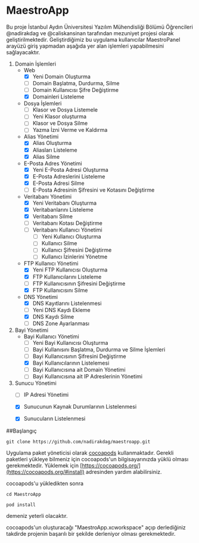 # MaestroApp
Bu proje İstanbul Aydın Üniversitesi Yazılım Mühendisliği Bölümü Öğrencileri @nadirakdag ve @caliskansinan tarafından mezuniyet projesi olarak geliştirilmektedir.
Geliştirdiğimiz bu uygulama kullanıcılar MaestroPanel arayüzü giriş yapmadan aşağıda yer alan işlemleri yapabilmesini sağlayacaktır. 

1.  Domain İşlemleri
    -   Web
        *  [x] Yeni Domain Oluşturma 
        *  [ ] Domain Başlatma, Durdurma, Silme
        *  [ ] Domain Kullanıcısı Şifre Değiştirme
        *  [x] Domainleri Listeleme 
    -   Dosya İşlemleri
        *  [ ] Klasor ve Dosya Listemele
        *  [ ] Yeni Klasor oluşturma
        *  [ ] Klasor ve Dosya Silme
        *  [ ] Yazma İzni Verme ve Kaldırma
    -   Alias Yönetimi
        *  [x] Alias Oluşturma 
        *  [x] Aliasları Listeleme 
        *  [x] Alias Silme 
    -   E-Posta Adres Yönetimi
        *   [x] Yeni E-Posta Adresi Oluşturma 
        *   [x] E-Posta Adreslerini Listeleme 
        *   [x] E-Posta Adresi Silme 
        *   [ ]  E-Posta Adresinin Şifresini ve Kotasını Değiştirme
    -   Veritabanı Yönetimi
        *   [x] Yeni Veritabanı Oluşturma  
        *   [x] Veritabanlarını Listeleme  
        *   [x] Veritabanı Silme  
        *   [ ] Veritabanı Kotası Değiştirme
        *   [ ] Veritabanı Kullanıcı Yönetimi
            *  [ ] Yeni Kullanıcı Oluşturma
            *  [ ] Kullanıcı Silme
            *  [ ] Kullanıcı Şifresini Değiştirme
            *  [ ] Kullanıcı İzinlerini Yönetme
    -   FTP Kullanıcı Yönetimi
        *   [x] Yeni FTP Kullanıcısı Oluşturma  
        *   [x] FTP Kullanıcılarını Listeleme  
        *   [ ] FTP Kullanıcısının Şifresini Değiştirme 
        *   [x] FTP Kullanıcısını Silme  
    -   DNS Yönetimi
        *   [x] DNS Kayıtlarını Listelenmesi  
        *   [ ] Yeni DNS Kaydı Ekleme
        *   [x] DNS Kaydı Silme  
        *   [ ] DNS Zone Ayarlanması
2.  Bayi Yönetimi
    -   Bayi Kullanıcı Yönetimi
        *   [ ] Yeni Bayi Kullanıcısı Oluşturma
        *   [ ] Bayi Kullanısını Başlatma, Durdurma ve Silme İşlemleri
        *   [ ] Bayi Kullanıcısının Şifresini Değiştirme
        *   [x] Bayi Kullanıcılarının Listelemesi  
        *   [ ] Bayi Kullanıcısına ait Domain Yönetimi
        *   [ ] Bayi Kullanıcısına ait IP Adreslerinin Yönetimi
3. Sunucu Yönetimi
    -   [ ] IP Adresi Yönetimi
    -   [x] Sunucunun Kaynak Durumlarının Listelenmesi  
    -   [x] Sunucuların Listelenmesi  


##Başlangıç

``` git clone https://github.com/nadirakdag/maestroapp.git ```

Uygulama paket yöneticisi olarak [cocoapods](https://cocoapods.org/) kullanmaktadır. Gerekli paketleri yükleye bilmeniz için cocoapods'un bilgisayarınızda yüklü olması gerekmektedir. Yüklemek için [https://cocoapods.org/](https://cocoapods.org/#install) adresinden yardım alabilirsiniz. 

cocoapods'u yükledikten sonra 

``` cd MaestroApp ```

``` pod install ```

demeniz yeterli olacaktır.

cocoapods'un oluşturacağı "MaestroApp.xcworkspace" açıp derlediğiniz takdirde projenin başarılı bir şekilde derleniyor olması gerekmektedir.